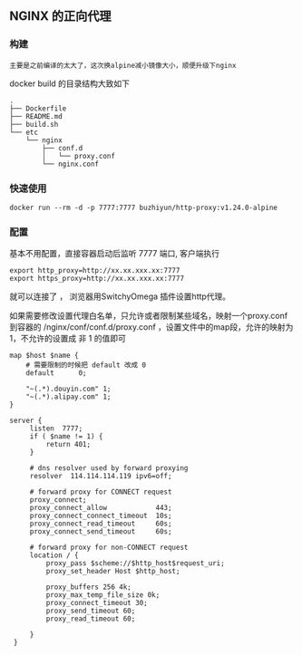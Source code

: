 ## NGINX 的正向代理


### 构建
`主要是之前编译的太大了，这次换alpine减小镜像大小，顺便升级下nginx`

docker build 的目录结构大致如下

```shell
.
├── Dockerfile
├── README.md
├── build.sh
└── etc
    └── nginx
        ├── conf.d
        │   └── proxy.conf
        └── nginx.conf

```

### 快速使用
```shell
docker run --rm -d -p 7777:7777 buzhiyun/http-proxy:v1.24.0-alpine
```

### 配置
基本不用配置，直接容器启动后监听 7777 端口, 客户端执行
```shell
export http_proxy=http://xx.xx.xxx.xx:7777
export https_proxy=http://xx.xx.xxx.xx:7777
```
就可以连接了 ， 浏览器用SwitchyOmega 插件设置http代理。

如果需要修改设置代理白名单，只允许或者限制某些域名，映射一个proxy.conf 到容器的 /nginx/conf/conf.d/proxy.conf ，设置文件中的map段，允许的映射为1，不允许的设置成 非 1 的值即可
```nginx
map $host $name {
    # 需要限制的时候把 default 改成 0
    default      0;

    "~(.*).douyin.com" 1;
    "~(.*).alipay.com" 1;
}

server {
     listen  7777;
     if ( $name != 1) {
         return 401;
     }

     # dns resolver used by forward proxying
     resolver  114.114.114.119 ipv6=off;

     # forward proxy for CONNECT request
     proxy_connect;
     proxy_connect_allow            443;
     proxy_connect_connect_timeout  10s;
     proxy_connect_read_timeout     60s;
     proxy_connect_send_timeout     60s;

     # forward proxy for non-CONNECT request
     location / {
         proxy_pass $scheme://$http_host$request_uri;
         proxy_set_header Host $http_host;

         proxy_buffers 256 4k;
         proxy_max_temp_file_size 0k;
         proxy_connect_timeout 30;
         proxy_send_timeout 60;
         proxy_read_timeout 60;

     }
 }
```
